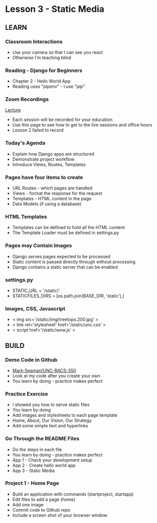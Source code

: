 # Lesson 3 - Static Media

## LEARN

### Classroom Interactions
* Use your camera so that I can see you react
* Otherwise I'm teaching blind


### Reading - Django for Beginners
* Chapter 2 - Hello World App
* Reading uses "pipenv" - I use "pip"


### Zoom Recordings

<a href="/course/bacs350/docs/ZoomLectures" class="unc-button">Lecture</a>

* Each session will be recorded for your education
* Use this page to see how to get to the live sessions and office hours
* Lesson 2 failed to record


### Today's Agenda
* Explain how Django apps are structured
* Demonstrate project workflow
* Introduce Views, Routes, Templates


### Pages have four items to create
* URL Routes - which pages are handled
* Views - format the response for the request
* Templates - HTML content in the page
* Data Models (if using a database)


### HTML Templates
* Templates can be defined to hold all the HTML content
* The Template Loader must be defined in settings.py


### Pages may Contain Images
* Django serves pages expected to be processed
* Static content is passed directly through without processing
* Django contains a static server that can be enabled


### settings.py
* STATIC_URL = '/static/'
* STATICFILES_DIRS = [os.path.join(BASE_DIR, 'static'),]


### Images, CSS, Javascript
* < img src='/static/img/treetops.200.jpg' >
* < link rel='stylesheet' href='/static/unc.css' >
* < script href='/static/wow.js' >



## BUILD

### Demo Code in Github
* [Mark-Seaman/UNC-BACS-350](https://github.com/Mark-Seaman/UNC-BACS-350/tree/master/demo/week01/app3)
* Look at my code after you create your own
* You learn by doing - practice makes perfect


### Practice Exercise
* I showed you how to serve static files
* You learn by doing
* Add images and stylesheets to each page template
* Home, About, Our Vision, Our Strategy
* Add some simple text and hyperlinks


### Go Through the README Files
* Do the steps in each file
* You learn by doing - practice makes perfect
* App 1 - Check your development setup
* App 2 - Create hello world app
* App 3 - Static Media


### Project 1 - Home Page
* Build an application with commands (startproject, startapp)
* Edit files to add a page (home)
* Add one image
* Commit code to Github repo
* Include a screen shot of your browser window

